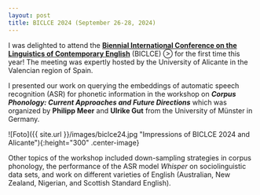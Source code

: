 ```yaml
---
layout: post
title: BICLCE 2024 (September 26-28, 2024)
---
```


I was delighted to attend the <a href="https://web.ua.es/es/biclce2024/presentacion.html" target="_blank" rel="noopener"><strong>Biennial International Conference on the Linguistics of Contemporary English</strong></a> (BICLCE) &#57654; for the first time this year! The meeting was expertly hosted by the University of Alicante in the Valencian region of Spain.

I presented our work on querying the embeddings of automatic speech recognition (ASR) for phonetic information in the workshop on <i><strong>Corpus Phonology: Current Approaches and Future Directions</strong></i> which was organized by <strong>Philipp Meer</strong> and <strong>Ulrike Gut</strong> from the University of Münster in Germany.

![Foto]({{ site.url }}/images/biclce24.jpg "Impressions of BICLCE 2024 and Alicante"){:height="300" .center-image}

Other topics of the workshop included down-sampling strategies in corpus phonology, the performance of the ASR model <i>Whisper</i> on sociolinguistic data sets, and work on different varieties of English (Australian, New Zealand, Nigerian, and Scottish Standard English).
